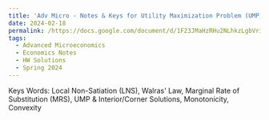 ```yaml
---
title: 'Adv Micro - Notes & Keys for Utility Maximization Problem (UMP)'
date: 2024-02-18
permalink: /https://docs.google.com/document/d/1F23JMaHzRHu2NLhkzLgbVriTWqHPbYFjWyLl3JIcXfg/edit/ #/posts/2012/08/blog-post-5/
tags:
  - Advanced Microeconomics
  - Economics Notes
  - HW Solutions
  - Spring 2024
---
```

Keys Words:
Local Non-Satiation (LNS), Walras' Law, Marginal Rate of Substitution (MRS), UMP & Interior/Corner Solutions, Monotonicity, Convexity
